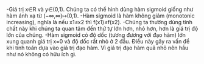 -Giá trị x∈R và y∈(0,1). Chúng ta có thể hình dùng hàm sigmoid giống như hàm ánh xạ từ (−∞,∞)↦(0,1).
-Hàm sigmoid là hàm không giảm (monotonic increasing), nghĩa là nếu x1≤x2 thì f(x1)≤f(x2). -Chúng ta thường dùng tính chất này khi chúng ta quan tâm đến thứ tự lớn hơn, nhỏ hơn, hơn là giá trị độ lớn của chúng.
-Hàm sigmoid có độ dốc (tương đương với đạo hàm) lớn xung quanh giá trị x=0 và độ dốc rất nhỏ ở 2 đầu. Điều này gây ra vấn đề khi tính toán dựa vào giá trị đạo hàm. Vì giá trị đạo hàm quả nhỏ nên hầu như nó không có hữu ích gì.
